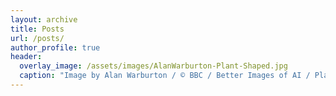 ```yaml
---
layout: archive
title: Posts
url: /posts/
author_profile: true
header:
  overlay_image: /assets/images/AlanWarburton-Plant-Shaped.jpg
  caption: "Image by Alan Warburton / © BBC / Better Images of AI / Plant / CC-BY 4.0"
---
```

